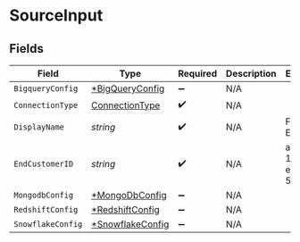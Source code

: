 # SourceInput


## Fields

| Field                                                      | Type                                                       | Required                                                   | Description                                                | Example                                                    |
| ---------------------------------------------------------- | ---------------------------------------------------------- | ---------------------------------------------------------- | ---------------------------------------------------------- | ---------------------------------------------------------- |
| `BigqueryConfig`                                           | [*BigQueryConfig](../../models/shared/bigqueryconfig.md)   | :heavy_minus_sign:                                         | N/A                                                        |                                                            |
| `ConnectionType`                                           | [ConnectionType](../../models/shared/connectiontype.md)    | :heavy_check_mark:                                         | N/A                                                        |                                                            |
| `DisplayName`                                              | *string*                                                   | :heavy_check_mark:                                         | N/A                                                        | Frontend Events                                            |
| `EndCustomerID`                                            | *string*                                                   | :heavy_check_mark:                                         | N/A                                                        | abcd-1234-efgh-5678                                        |
| `MongodbConfig`                                            | [*MongoDbConfig](../../models/shared/mongodbconfig.md)     | :heavy_minus_sign:                                         | N/A                                                        |                                                            |
| `RedshiftConfig`                                           | [*RedshiftConfig](../../models/shared/redshiftconfig.md)   | :heavy_minus_sign:                                         | N/A                                                        |                                                            |
| `SnowflakeConfig`                                          | [*SnowflakeConfig](../../models/shared/snowflakeconfig.md) | :heavy_minus_sign:                                         | N/A                                                        |                                                            |
